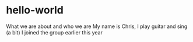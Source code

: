 # hello-world
What we are about and who we are
My name is Chris, I play guitar and sing (a bit) 
I joined the group earlier this year
